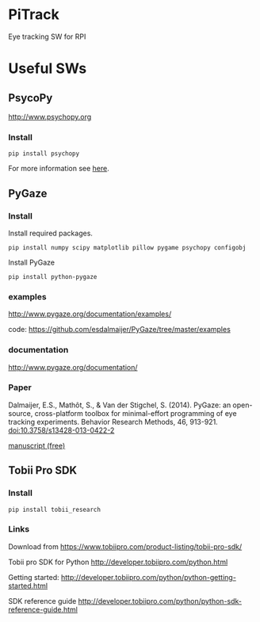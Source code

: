 # PiTrack
Eye tracking SW for RPI

# Useful SWs

## PsycoPy
http://www.psychopy.org

### Install

```
pip install psychopy
```

For more information see [here](http://psychopy.org/installation.html#manual-install).


## PyGaze

### Install

Install required packages.
```
pip install numpy scipy matplotlib pillow pygame psychopy configobj
```

Install PyGaze
```
pip install python-pygaze
```

### examples

http://www.pygaze.org/documentation/examples/

code: https://github.com/esdalmaijer/PyGaze/tree/master/examples


### documentation
http://www.pygaze.org/documentation/


### Paper

Dalmaijer, E.S., Mathôt, S., & Van der Stigchel, S. (2014). PyGaze: an open-source, cross-platform toolbox for minimal-effort programming of eye tracking experiments. Behavior Research Methods, 46, 913-921. [doi:10.3758/s13428-013-0422-2](http://link.springer.com/article/10.3758%2Fs13428-013-0422-2)

[manuscript (free)](http://www.pygaze.org/resources/downloads/Dalmaijer_Mathot_Stigchel_2013_PyGaze_manuscript.pdf)



## Tobii Pro SDK

### Install
```
pip install tobii_research
```

### Links

Download from https://www.tobiipro.com/product-listing/tobii-pro-sdk/

Tobii pro SDK for Python
http://developer.tobiipro.com/python.html

Getting started: 
http://developer.tobiipro.com/python/python-getting-started.html

SDK reference guide
http://developer.tobiipro.com/python/python-sdk-reference-guide.html

